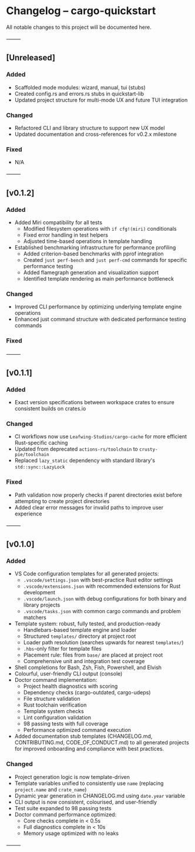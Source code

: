 # Changelog – cargo-quickstart

All notable changes to this project will be documented here.

⸻

## [Unreleased]

### Added
- Scaffolded mode modules: wizard, manual, tui (stubs)
- Created config.rs and errors.rs stubs in quickstart-lib
- Updated project structure for multi-mode UX and future TUI integration

### Changed
- Refactored CLI and library structure to support new UX model
- Updated documentation and cross-references for v0.2.x milestone

### Fixed
- N/A

⸻

## [v0.1.2]

### Added

- Added Miri compatibility for all tests
  - Modified filesystem operations with `if cfg!(miri)` conditionals
  - Fixed error handling in test helpers
  - Adjusted time-based operations in template handling
- Established benchmarking infrastructure for performance profiling
  - Added criterion-based benchmarks with pprof integration
  - Created `just perf-bench` and `just perf-cmd` commands for specific performance testing
  - Added flamegraph generation and visualization support
  - Identified template rendering as main performance bottleneck

### Changed

- Improved CLI performance by optimizing underlying template engine operations
- Enhanced just command structure with dedicated performance testing commands

### Fixed

⸻

## [v0.1.1]

### Added

- Exact version specifications between workspace crates to ensure consistent builds on crates.io

### Changed

- CI workflows now use `Leafwing-Studios/cargo-cache` for more efficient Rust-specific caching
- Updated from deprecated `actions-rs/toolchain` to `crusty-pie/toolchain`
- Replaced `lazy_static` dependency with standard library's `std::sync::LazyLock`

### Fixed

- Path validation now properly checks if parent directories exist before attempting to create project directories
- Added clear error messages for invalid paths to improve user experience

⸻

## [v0.1.0]

### Added
-   VS Code configuration templates for all generated projects:
    -   `.vscode/settings.json` with best-practice Rust editor settings
    -   `.vscode/extensions.json` with recommended extensions for Rust development
    -   `.vscode/launch.json` with debug configurations for both binary and library projects
    -   `.vscode/tasks.json` with common cargo commands and problem matchers
-   Template system: robust, fully tested, and production-ready
    -   Handlebars-based template engine and loader
    -   Structured `templates/` directory at project root
    -   Loader path resolution (searches upwards for nearest `templates/`)
    -   `.hbs`-only filter for template files
    -   Placement rule: files from `base/` are placed at project root
    -   Comprehensive unit and integration test coverage
-   Shell completions for Bash, Zsh, Fish, Powershell, and Elvish
-   Colourful, user-friendly CLI output (console)
-   Doctor command implementation:
    -   Project health diagnostics with scoring
    -   Dependency checks (cargo-outdated, cargo-udeps)
    -   File structure validation
    -   Rust toolchain verification
    -   Template system checks
    -   Lint configuration validation
    -   98 passing tests with full coverage
    -   Performance optimized command execution
-   Added documentation stub templates (CHANGELOG.md, CONTRIBUTING.md, CODE_OF_CONDUCT.md) to all generated projects for improved onboarding and compliance with best practices.

### Changed
-   Project generation logic is now template-driven
-   Template variables unified to consistently use `name` (replacing `project.name` and `crate_name`)
-   Dynamic year generation in CHANGELOG.md using `date.year` variable
-   CLI output is now consistent, colourised, and user-friendly
-   Test suite expanded to 98 passing tests
-   Doctor command performance optimized:
    -   Core checks complete in < 0.5s
    -   Full diagnostics complete in < 10s
    -   Memory usage optimized with no leaks

⸻
